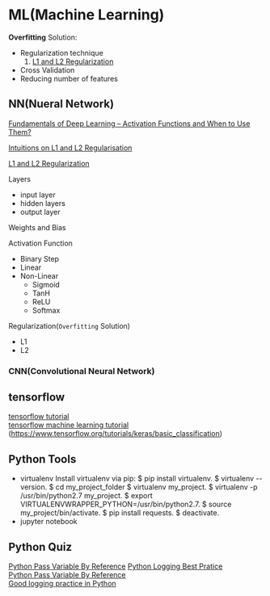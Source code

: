 # ML(Machine Learning)


**Overfitting** Solution:
- Regularization technique
  1. [L1 and L2 Regularization](https://medium.com/datadriveninvestor/l1-l2-regularization-7f1b4fe948f2)
- Cross Validation
- Reducing number of features

## NN(Nueral Network)

[Fundamentals of Deep Learning – Activation Functions and When to Use Them?](https://www.analyticsvidhya.com/blog/2017/10/fundamentals-deep-learning-activation-functions-when-to-use-them/)

[Intuitions on L1 and L2 Regularisation](https://towardsdatascience.com/intuitions-on-l1-and-l2-regularisation-235f2db4c261)

[L1 and L2 Regularization](https://medium.com/datadriveninvestor/l1-l2-regularization-7f1b4fe948f2)

Layers
- input layer
- hidden layers
- output layer

Weights and Bias

Activation Function
- Binary Step
- Linear
- Non-Linear
  - Sigmoid
  - TanH
  - ReLU
  - Softmax

Regularization(`Overfitting` Solution)
- L1
- L2


### CNN(Convolutional Neural Network)



## tensorflow

[tensorflow tutorial](https://www.datacamp.com/community/tutorials/tensorflow-tutorial)  
[tensorflow machine learning tutorial](https://www.toptal.com/machine-learning/tensorflow-machine-learning-tutorial)  
(https://www.tensorflow.org/tutorials/keras/basic_classification)  







## Python Tools

- virtualenv
Install virtualenv via pip:
$ pip install virtualenv.
$ virtualenv --version.
$ cd my_project_folder $ virtualenv my_project.
$ virtualenv -p /usr/bin/python2.7 my_project.
$ export VIRTUALENVWRAPPER_PYTHON=/usr/bin/python2.7.
$ source my_project/bin/activate.
$ pip install requests.
$ deactivate.
- jupyter notebook

## Python Quiz

[Python Pass Variable By Reference](https://stackoverflow.com/questions/986006/how-do-i-pass-a-variable-by-reference)
[Python Logging Best Pratice](https://docs.python-guide.org/writing/logging/)  
[Python Pass Variable By Reference](https://stackoverflow.com/questions/986006/how-do-i-pass-a-variable-by-reference)  
[Good logging practice in Python](https://fangpenlin.com/posts/2012/08/26/good-logging-practice-in-python/)  

